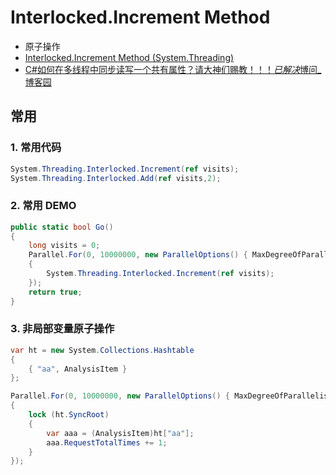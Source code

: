 # Interlocked.Increment Method

- 原子操作
- [Interlocked.Increment Method (System.Threading)](https://docs.microsoft.com/en-us/dotnet/api/system.threading.interlocked.increment?view=netframework-4.8)
- [C#如何在多线程中同步读写一个共有属性？请大神们赐教！！！*已解决*博问\_博客园](https://q.cnblogs.com/q/89954/)

## 常用

### 1. 常用代码

```c#
System.Threading.Interlocked.Increment(ref visits);
System.Threading.Interlocked.Add(ref visits,2);
```

### 2. 常用 DEMO

```c#
public static bool Go()
{
    long visits = 0;
    Parallel.For(0, 10000000, new ParallelOptions() { MaxDegreeOfParallelism = 5000 }, (i, loopState) =>
    {
        System.Threading.Interlocked.Increment(ref visits);
    });
    return true;
}
```

### 3. 非局部变量原子操作

```c#
var ht = new System.Collections.Hashtable
{
    { "aa", AnalysisItem }
};

Parallel.For(0, 10000000, new ParallelOptions() { MaxDegreeOfParallelism = 5000 }, (i, loopState) =>
{
    lock (ht.SyncRoot)
    {
        var aaa = (AnalysisItem)ht["aa"];
        aaa.RequestTotalTimes += 1;
    }
});

```
